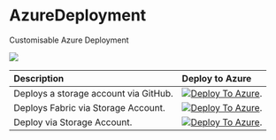 # AzureDeployment
Customisable Azure Deployment


<img src="https://aka.ms/deploytoazurebutton"/>

| Description | Deploy to Azure |
|:------------|:----------------|
| Deploys a storage account via GitHub. |[![Deploy To Azure](https://aka.ms/deploytoazurebutton)](https://portal.azure.com/#create/Microsoft.Template/uri/https%3A%2F%2Fdev.azure.com%2Forchestrationtesting%2FAzureDeployment%2F_apis%2Fgit%2Frepositories%2FAzureDeployment%2Fitems%3Fpath%3D%2Fconfig%2Ftest_storage.json%26api-version%3D6.0%26%24format%3Doctet-stream). |
| Deploys Fabric via Storage Account. |[![Deploy To Azure](https://aka.ms/deploytoazurebutton)](https://portal.azure.com/#create/Microsoft.Template/uri/https%3A%2F%2Fstuksazd.blob.core.windows.net%2Fprodarm%2Fdeploy_fabric_no_default_values.json%3Fsp%3Dr%26st%3D2024-09-11T18%3A00%3A57Z%26se%3D2024-09-12T02%3A00%3A57Z%26spr%3Dhttps%26sv%3D2022-11-02%26sr%3Db%26sig%3DFdbNCzoD7r4egEQYivyciNsc%252BP17a7VYxFYn0wIsdnE%253D). |
| Deploy via Storage Account. |[![Deploy To Azure](https://aka.ms/deploytoazurebutton)](https://portal.azure.com/#create/Microsoft.Template/uri/https%3A%2F%2Fstuksazd.blob.core.windows.net%2Fprodarm%2Ftest_storage.json%3Fsp%3Dr%26st%3D2024-09-11T17%3A03%3A34Z%26se%3D2024-09-12T01%3A03%3A34Z%26sv%3D2022-11-02%26sr%3Db%26sig%3D5q4HzxaAGM2pfEwysO76RXA7WOOBLgETHxNNIvryki8%253D). |